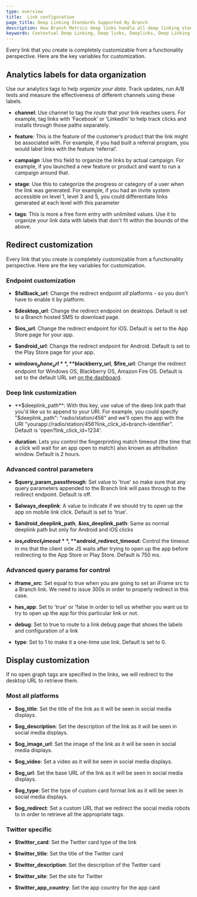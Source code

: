 ```yaml
---
type: overview
title:  Link configuration
page_title: Deep Linking Standards Supported By Branch
description: How Branch Metrics deep links handle all deep linking standards and app portals automatically – whether it's Facebook, Apple, Twitter or Pinterest.
keywords: Contextual Deep Linking, Deep links, Deeplinks, Deep Linking, Deeplinking, Deferred Deep Linking, Deferred Deeplinking, Google App Indexing, Google App Invites, Apple Universal Links, Apple Spotlight Search, Facebook App Links, AppLinks, Deepviews, Deep views, Documentation, Docs, How to, Standards, Web SDK, SDK
---
```


Every link that you create is completely customizable from a functionality perspective. Here are the key variables for customization.

## Analytics labels for data organization

Use our analytics tags to help _organize your data_. Track updates, run A/B tests and measure the effectiveness of different channels using these labels.

- **channel**: Use channel to tag the _route_ that your link reaches users. For example, tag links with ‘Facebook’ or ‘LinkedIn’ to help track clicks and installs through those paths separately.

- **feature**: This is the feature of the customer’s product that the link might be associated with. For example, if you had built a referral program, you would label links with the feature ‘referral’.

- **campaign** :Use this field to organize the links by actual campaign. For example, if you launched a new feature or product and want to run a campaign around that.

- **stage**: Use this to categorize the progress or category of a user when the link was generated. For example, if you had an invite system accessible on level 1, level 3 and 5, you could differentiate links generated at each level with this parameter

- **tags**: This is more a free form entry with unlimited values. Use it to organize your link data with labels that don't fit within the bounds of the above.


## Redirect customization

Every link that you create is completely customizable from a functionality perspective. Here are the key variables for customization.

### Endpoint customization

- **$fallback_url**: Change the redirect endpoint _all_ platforms - so you don't have to enable it by platform.

- **$desktop_url**: Change the redirect endpoint on desktops. Default is set to a Branch hosted SMS to download page.

- **$ios_url**: Change the redirect endpoint for iOS. Default is set to the App Store page for your app.

- **$android_url**: Change the redirect endpoint for Android. Default is set to the Play Store page for your app.

- **$windows_phone_url**, **$blackberry_url**, **$fire_url**: Change the redirect endpoint for Windows OS, Blackberry OS, Amazon Fire OS. Default is set to the default URL set [on the dashboard](https://dashboard.branch.io/#/settings/link).

### Deep link customization

- **$deeplink_path**:  With this key, use value of the deep link path that you'd like us to append to your URI. For example, you could specify "$deeplink_path": "radio/station/456" and we'll open the app with the URI "yourapp://radio/station/456?link_click_id=branch-identifier". Default is 'open?link_click_id=1234'.

- **duration**: Lets you control the fingerprinting match timeout (the time that a click will wait for an app open to match) also known as attribution window. Default is 2 hours.

### Advanced control parameters

- **$query_param_passthrough**: Set value to 'true' so make sure that any query parameters appended to the Branch link will pass through to the redirect endpoint. Default is off.

- **$always_deeplink**: A value to indicate if we should try to open up the app on mobile link click. Default is set to 'true'.

- **$android_deeplink_path**, **&ios_deeplink_path**: Same as normal deeplink path but only for Android and iOS clicks

- **$ios_redirect_timeout**, **$android_redirect_timeout**: Control the timeout in ms that the client side JS waits after trying to open up the app before redirecting to the App Store or Play Store. Default is 750 ms.

### Advanced query params for control

- **iframe_src**: Set equal to true when you are going to set an iFrame src to a Branch link. We need to issue 300s in order to properly redirect in this case.

- **has_app**: Set to 'true' or 'false in order to tell us whether you want us to try to open up the app for this particular link or not. 

- **debug**: Set to true to route to a link debug page that shows the labels and configuration of a link

- **type**: Set to 1 to make it a one-time use link. Default is set to 0.

## Display customization

If no open graph tags are specified in the links, we will redirect to the desktop URL to retrieve them. 

### Most all platforms

- **$og_title**: Set the title of the link as it will be seen in social media displays.

- **$og_description**: Set the description of the link as it will be seen in social media displays.

- **$og_image_url**: Set the image of the link as it will be seen in social media displays.

- **$og_video**: Set a video as it will be seen in social media displays.

- **$og_url**: Set the base URL of the link as it will be seen in social media displays.

- **$og_type**: Set the type of custom card format link as it will be seen in social media displays.

- **$og_redirect**: Set a custom URL that we redirect the social media robots to in order to retrieve all the appropriate tags.

### Twitter specific

- **$twitter_card**: Set the Twitter card type of the link

- **$twitter_title**: Set the title of the Twitter card

- **$twitter_description**: Set the description of the Twitter card

- **$twitter_site**: Set the site for Twitter

- **$twitter_app_country**: Set the app country for the app card